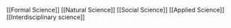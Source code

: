[[Formal Science]]
[[Natural Science]]
[[Social Science]]
[[Applied Science]]
[[Interdisciplinary science]]
